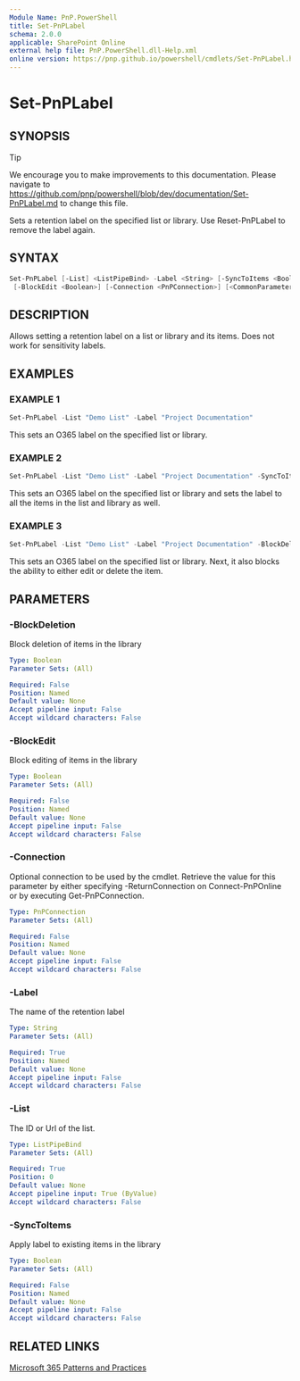 ```yaml
---
Module Name: PnP.PowerShell
title: Set-PnPLabel
schema: 2.0.0
applicable: SharePoint Online
external help file: PnP.PowerShell.dll-Help.xml
online version: https://pnp.github.io/powershell/cmdlets/Set-PnPLabel.html
---
```

 
# Set-PnPLabel

## SYNOPSIS

> [!TIP]
> We encourage you to make improvements to this documentation. Please navigate to https://github.com/pnp/powershell/blob/dev/documentation/Set-PnPLabel.md to change this file.

Sets a retention label on the specified list or library. Use Reset-PnPLabel to remove the label again.

## SYNTAX

```powershell
Set-PnPLabel [-List] <ListPipeBind> -Label <String> [-SyncToItems <Boolean>] [-BlockDeletion <Boolean>]
 [-BlockEdit <Boolean>] [-Connection <PnPConnection>] [<CommonParameters>]
```

## DESCRIPTION
Allows setting a retention label on a list or library and its items. Does not work for sensitivity labels.

## EXAMPLES

### EXAMPLE 1
```powershell
Set-PnPLabel -List "Demo List" -Label "Project Documentation"
```

This sets an O365 label on the specified list or library. 

### EXAMPLE 2
```powershell
Set-PnPLabel -List "Demo List" -Label "Project Documentation" -SyncToItems $true
```

This sets an O365 label on the specified list or library and sets the label to all the items in the list and library as well.

### EXAMPLE 3
```powershell
Set-PnPLabel -List "Demo List" -Label "Project Documentation" -BlockDelete $true -BlockEdit $true
```

This sets an O365 label on the specified list or library. Next, it also blocks the ability to either edit or delete the item. 

## PARAMETERS

### -BlockDeletion
Block deletion of items in the library

```yaml
Type: Boolean
Parameter Sets: (All)

Required: False
Position: Named
Default value: None
Accept pipeline input: False
Accept wildcard characters: False
```

### -BlockEdit
Block editing of items in the library

```yaml
Type: Boolean
Parameter Sets: (All)

Required: False
Position: Named
Default value: None
Accept pipeline input: False
Accept wildcard characters: False
```

### -Connection
Optional connection to be used by the cmdlet. Retrieve the value for this parameter by either specifying -ReturnConnection on Connect-PnPOnline or by executing Get-PnPConnection.

```yaml
Type: PnPConnection
Parameter Sets: (All)

Required: False
Position: Named
Default value: None
Accept pipeline input: False
Accept wildcard characters: False
```

### -Label
The name of the retention label

```yaml
Type: String
Parameter Sets: (All)

Required: True
Position: Named
Default value: None
Accept pipeline input: False
Accept wildcard characters: False
```

### -List
The ID or Url of the list.

```yaml
Type: ListPipeBind
Parameter Sets: (All)

Required: True
Position: 0
Default value: None
Accept pipeline input: True (ByValue)
Accept wildcard characters: False
```

### -SyncToItems
Apply label to existing items in the library

```yaml
Type: Boolean
Parameter Sets: (All)

Required: False
Position: Named
Default value: None
Accept pipeline input: False
Accept wildcard characters: False
```



## RELATED LINKS

[Microsoft 365 Patterns and Practices](https://aka.ms/m365pnp)

